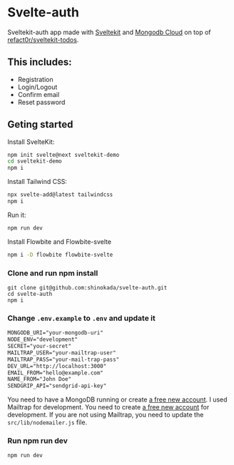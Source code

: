# Svelte-auth

Sveltekit-auth app made with <a href="https://kit.svelte.dev/">Sveltekit</a> and <a href="https://www.mongodb.com/atlas/database">Mongodb Cloud</a> on top of	<a href="https://github.com/refact0r/sveltekit-todos">refact0r/sveltekit-todos</a>. 

## This includes:

<ul>
  <li>Registration</li>
  <li>Login/Logout</li>
  <li>Confirm email</li>
  <li>Reset password</li>
</ul>

## Geting started

Install SvelteKit:

```sh
npm init svelte@next sveltekit-demo 
cd sveltekit-demo
npm i
```

Install Tailwind CSS:

```sh
npx svelte-add@latest tailwindcss
npm i
```

Run it:

```sh
npm run dev
```

Install Flowbite and Flowbite-svelte

```sh
npm i -D flowbite flowbite-svelte
```

### Clone and run npm install

```
git clone git@github.com:shinokada/svelte-auth.git 
cd svelte-auth 
npm i
```

### Change `.env.example` to `.env` and update it

```md
MONGODB_URI="your-mongodb-uri" 
NODE_ENV="development" 
SECRET="your-secret"
MAILTRAP_USER="your-mailtrap-user"
MAILTRAP_PASS="your-mail-trap-pass"
DEV_URL="http://localhost:3000" 
EMAIL_FROM="hello@example.com" 
NAME_FROM="John Doe"
SENDGRIP_API="sendgrid-api-key"
```

You need to have a MongoDB running or create [a free new
account](https://account.mongodb.com/account/login). I used Mailtrap for development. You need
to create [a free new account](https://mailtrap.io/) for development. If you are not using
Mailtrap, you need to update the `src/lib/nodemailer.js` file.

### Run npm run dev

```sh
npm run dev
```